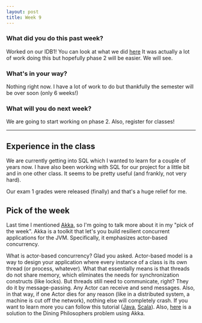 ```yaml
---
layout: post
title: Week 9
---
```


### __What did you do this past week?__
Worked on our IDB1! You can look at what we did [here](http://startupfairy.com)
It was actually a lot of work doing this but hopefully phase 2 will be easier. We will see. 

### __What's in your way?__
Nothing right now. I have a lot of work to do but thankfully the semester will be over soon (only 6 weeks!)

### __What will you do next week?__
We are going to start working on phase 2. Also, register for classes!

---

## Experience in the class
We are currently getting into SQL which I wanted to learn for a couple of years now. 
I have also been working with SQL for our project for a little bit and in one other class. 
It seems to be pretty useful (and frankly, not very hard). 

Our exam 1 grades were released (finally) and that's a huge relief for me. 

## Pick of the week
Last time I mentioned [Akka](http://akka.io), so I'm going to talk more about it in my "pick of the week".
Akka is a toolkit that let's you build resilient concurrent applications for the JVM. 
Specifically, it emphasizes actor-based concurrency. 

What is actor-based concurrency? Glad you asked. 
Actor-based model is a way to design your application where every instance of a class is its own thread (or process, whatever).
What that essentially means is that threads do not share memory, which eliminates the needs for synchronization 
constructs (like locks). But threads still need to communicate, right? They do it by message-passing. 
Any Actor can receive and send messages. Also, in that way, if one Actor dies for any reason (like in a distributed 
system, a machine is cut off the network), nothing else will completely crash. 
If you want to learn more you can follow this tutorial ([Java](http://doc.akka.io/docs/akka/2.0.2/intro/getting-started-first-java.html), [Scala](http://doc.akka.io/docs/akka/2.0/intro/getting-started-first-scala.html)).
Also, [here](https://github.com/ilinum/dining-philosophers-akka) is a solution to the Dining Philosophers problem using Akka.
